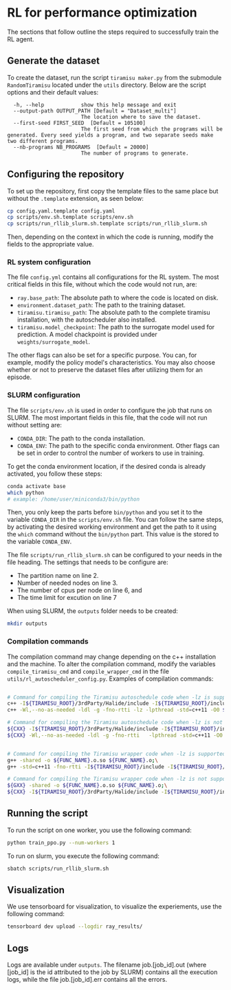 # RL for performance optimization
The sections that follow outline the steps required to successfully train the RL agent.


## Generate the dataset
To create the dataset, run the script `tiramisu maker.py` from the submodule `RandomTiramisu` located under the `utils` directory. Below are the script options and their default values:
```
  -h, --help            show this help message and exit
  --output-path OUTPUT_PATH [Default = "Dataset_multi"]
                        The location where to save the dataset.
  --first-seed FIRST_SEED  [Default = 105100]
                        The first seed from which the programs will be generated. Every seed yields a program, and two separate seeds make two different programs.
  --nb-programs NB_PROGRAMS  [Default = 20000]
                        The number of programs to generate.

```


## Configuring the repository
To set up the repository, first copy the template files to the same place but without the `.template` extension, as seen below:
```bash  
cp config.yaml.template config.yaml
cp scripts/env.sh.template scripts/env.sh
cp scripts/run_rllib_slurm.sh.template scripts/run_rllib_slurm.sh
```
Then, depending on the context in which the code is running, modify the fields to the appropriate value.

### RL system configuration

The file `config.yml` contains all configurations for the RL system. The most critical fields in this file, without which the code would not run, are:  
* `ray.base_path`:  The absolute path to where the code is located on disk. 
* `environment.dataset_path`: The path to the training dataset. 
* `tiramisu.tiramisu_path`: The absolute path to the complete tiramisu installation, with the autoscheduler also installed.
* `tiramisu.model_checkpoint`: The path to the surrogate model used for prediction. A model chackpoint is provided under `weights/surrogate_model`.

The other flags can also be set for a specific purpose. You can, for example, modify the policy model's characteristics. You may also choose whether or not to preserve the dataset files after utilizing them for an episode. 

### SLURM configuration

The file `scripts/env.sh` is used in order to configure the job that runs on SLURM. The most important fields in this file, that the code will not run without setting are:
* `CONDA_DIR`: The path to the conda installation.
* `CONDA_ENV`: The path to the specific conda environment.
Other flags can be set in order to control the number of workers to use in training.  

To get the conda environment location, if the desired conda is already activated, you follow these steps:  
```bash  
conda activate base
which python
# example: /home/user/miniconda3/bin/python
```
Then, you only keep the parts before `bin/python` and you set it to the variable `CONDA_DIR` in the `scripts/env.sh` file. You can follow the same steps, by activating the desired working environment and get the path to it using the `which` command without the `bin/python` part. This value is the stored to the variable `CONDA_ENV`.


The file `scripts/run_rllib_slurm.sh` can be configured to your needs in the file heading. The settings that needs to be configure are:  
* The partition name on line 2.
* Number of needed nodes on line 3.
* The number of cpus per node on line 6, and
* The time limit for excution on line 7

When using SLURM, the `outputs` folder needs to be created:  
```bash
mkdir outputs
```

### Compilation commands
The compilation command may change depending on the c++ installation and the machine. To alter the compilation command, modify the variables `compile_tiramisu_cmd` and `compile_wrapper_cmd` in the file `utils/rl_autoscheduler_config.py`. Examples of compilation commands:
```bash

# Command for compiling the Tiramisu autoschedule code when -lz is supported
c++ -I${TIRAMISU_ROOT}/3rdParty/Halide/include -I${TIRAMISU_ROOT}/include -I${TIRAMISU_ROOT}/3rdParty/isl/include  -Wl,--no-as-needed -ldl -g -fno-rtti -lz -lpthread -std=c++11 -O0 -o ${FILE_PATH}.o -c ${FILE_PATH};\
c++ -Wl,--no-as-needed -ldl -g -fno-rtti -lz -lpthread -std=c++11 -O0 ${FILE_PATH}.o -o ./${FILE_PATH}.out   -L${TIRAMISU_ROOT}/build  -L${TIRAMISU_ROOT}/3rdParty/Halide/lib  -L${TIRAMISU_ROOT}/3rdParty/isl/build/lib  -Wl,-rpath,${TIRAMISU_ROOT}/build:${TIRAMISU_ROOT}/3rdParty/Halide/lib:${TIRAMISU_ROOT}/3rdParty/isl/build/lib -ltiramisu -ltiramisu_auto_scheduler -lHalide -lisl 

# Command for compiling the Tiramisu autoschedule code when -lz is not supported
${CXX} -I${TIRAMISU_ROOT}/3rdParty/Halide/include -I${TIRAMISU_ROOT}/include -I${TIRAMISU_ROOT}/3rdParty/isl/include  -Wl,--no-as-needed -ldl -g -fno-rtti   -lpthread -std=c++11 -O0 -o ${FILE_PATH}.o -c ${FILE_PATH};\
${CXX} -Wl,--no-as-needed -ldl -g -fno-rtti   -lpthread -std=c++11 -O0 ${FILE_PATH}.o -o ./${FILE_PATH}.out   -L${TIRAMISU_ROOT}/build  -L${TIRAMISU_ROOT}/3rdParty/Halide/lib  -L${TIRAMISU_ROOT}/3rdParty/isl/build/lib  -Wl,-rpath,${TIRAMISU_ROOT}/build:${TIRAMISU_ROOT}/3rdParty/Halide/lib:${TIRAMISU_ROOT}/3rdParty/isl/build/lib -ltiramisu -ltiramisu_auto_scheduler -lHalide -lisl


# Command for compiling the Tiramisu wrapper code when -lz is supported
g++ -shared -o ${FUNC_NAME}.o.so ${FUNC_NAME}.o;\
g++ -std=c++11 -fno-rtti -I${TIRAMISU_ROOT}/include -I${TIRAMISU_ROOT}/3rdParty/Halide/include -I${TIRAMISU_ROOT}/3rdParty/isl/include/ -I${TIRAMISU_ROOT}/benchmarks -L${TIRAMISU_ROOT}/build -L${TIRAMISU_ROOT}/3rdParty/Halide/lib/ -L${TIRAMISU_ROOT}/3rdParty/isl/build/lib -o ${FUNC_NAME}_wrapper -ltiramisu -lHalide -ldl -lpthread -lz -lm -Wl,-rpath,${TIRAMISU_ROOT}/build ./${FUNC_NAME}_wrapper.cpp ./${FUNC_NAME}.o.so -ltiramisu -lHalide -ldl -lpthread -lz -lm

# Command for compiling the Tiramisu wrapper code when -lz is not supported
${GXX} -shared -o ${FUNC_NAME}.o.so ${FUNC_NAME}.o;\
${CXX} -I${TIRAMISU_ROOT}/3rdParty/Halide/include -I${TIRAMISU_ROOT}/include -I${TIRAMISU_ROOT}/3rdParty/isl/include -Wl,--no-as-needed -ldl -g -fno-rtti -lpthread -std=c++11 -O3 -o ${FUNC_NAME}_wrapper ${FUNC_NAME}_wrapper.cpp ./${FUNC_NAME}.o.so -L${TIRAMISU_ROOT}/build  -L${TIRAMISU_ROOT}/3rdParty/Halide/lib  -L${TIRAMISU_ROOT}/3rdParty/isl/build/lib  -Wl,-rpath,${TIRAMISU_ROOT}/build:${TIRAMISU_ROOT}/3rdParty/Halide/lib:${TIRAMISU_ROOT}/3rdParty/isl/build/lib -ltiramisu -ltiramisu_auto_scheduler -lHalide -lisl


```



## Running the script
To run the script on one worker, you use the following command:
```bash
python train_ppo.py --num-workers 1

```
To run on slurm, you execute the following command:
```bash
sbatch scripts/run_rllib_slurm.sh

``` 

## Visualization
We use tensorboard for visualization, to visualize the experiements, use the following command:  
```bash
tensorboard dev upload --logdir ray_results/
```

## Logs
Logs are available under `outputs`. The filename job.[job_id].out (where [job_id] is the id attributed to the job by SLURM) contains all the execution logs, while the file job.[job_id].err contains all the errors.  